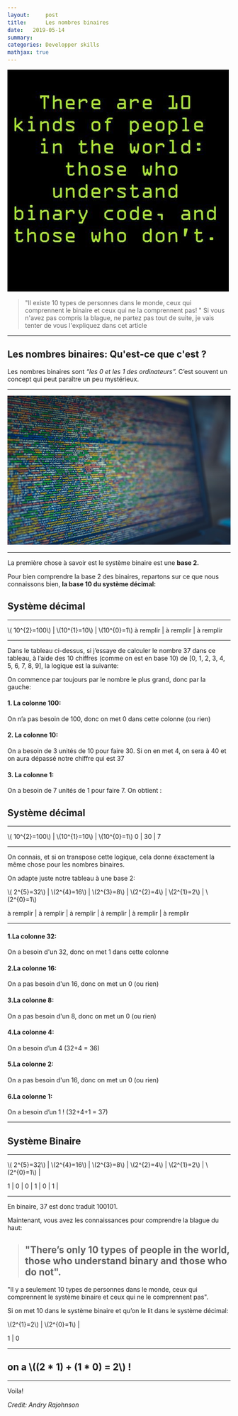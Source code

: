 ```yaml
---
layout:     post
title:      Les nombres binaires
date:   2019-05-14
summary: 
categories: Developper skills
mathjax: true
---
```

![Binary](/images/binaire.jpg)
> "Il existe 10 types de personnes dans le monde, ceux qui comprennent le binaire et ceux qui ne la comprennent pas! "
Si vous n'avez pas compris la blague, ne partez pas tout de suite, je vais tenter de vous l'expliquez dans cet article

---

## Les nombres binaires: Qu'est-ce que c'est ?

Les nombres binaires sont *“les 0 et les 1 des ordinateurs”.* C’est souvent un concept qui peut paraître un peu mystérieux. 

---
![Binary](/images/binary.jpeg)

---

La première chose à savoir est le système binaire est une **base 2.** 

Pour bien comprendre la base 2 des binaires, repartons sur ce que nous connaissons bien, **la base 10 du système décimal:**


## Système décimal

---

\\( 10^{2}=100\\)  | \\(10^{1}=10\\)  |  \\(10^{0}=1\\)
à remplir          | à remplir        | à remplir        


---


Dans le tableau ci-dessus, si j’essaye de calculer le nombre 37 dans ce tableau, à l’aide des 10 chiffres (comme on est en base 10) de [0, 1, 2, 3, 4, 5, 6, 7, 8, 9], la logique est la suivante:

On commence par toujours par le nombre le plus grand, donc par la gauche:

#### 1. La colonne 100:
On n’a pas besoin de 100, donc on met 0 dans cette colonne (ou rien)


#### 2. La colonne 10:
On a besoin de 3 unités de 10 pour faire 30. Si on en met 4, on sera à 40 et on aura dépassé notre chiffre qui est 37

#### 3. La colonne 1:
On a besoin de 7 unités de 1 pour faire 7.
On obtient :

## Système décimal


---

\\( 10^{2}=100\\)  | \\(10^{1}=10\\)  |  \\(10^{0}=1\\)
0                 |   30                   |  7

---

On connais, et si on transpose cette logique, cela donne éxactement la même chose pour les nombres binaires.

On adapte juste notre tableau à une base 2: 

\\( 2^{5}=32\\)  | \\(2^{4}=16\\)  |  \\(2^{3}=8\\) | \\(2^{2}=4\\) | \\(2^{1}=2\\) | \\(2^{0}=1\\) 

à remplir          | à remplir        | à remplir       | à remplir          | à remplir        | à remplir       


--- 

#### 1.La colonne 32:

On a besoin d'un 32, donc on met 1 dans cette colonne

#### 2.La colonne 16:

On a pas besoin d'un 16, donc on met un 0 (ou rien)

#### 3.La colonne 8:

On a pas besoin d'un 8, donc on met un 0 (ou rien)

#### 4.La colonne 4:

On a besoin d’un 4 (32+4 = 36)

#### 5.La colonne 2:

On a pas besoin d'un 16, donc on met un 0 (ou rien)

#### 6.La colonne 1:
On a besoin d’un 1 ! (32+4+1 = 37)


---

## Système Binaire 

---

\\( 2^{5}=32\\)  | \\(2^{4}=16\\)  |  \\(2^{3}=8\\) | \\(2^{2}=4\\) | \\(2^{1}=2\\) | \\(2^{0}=1\\) |

1          |     0      |      0         |   1      |    0    |   1 |

---


En binaire, 37 est donc traduit 100101.

Maintenant, vous avez les connaissances pour comprendre la blague du haut: 

>## "There’s only 10 types of people in the world, those who understand binary and those who do not". 
"Il y a seulement 10 types de personnes dans le monde, ceux qui comprennent le système binaire et ceux qui ne le comprennent pas".

Si on met 10 dans le système binaire et qu’on le lit dans le système décimal:

\\(2^{1}=2\\) | \\(2^{0}=1\\) |

1             | 0 


---


## on a \\((2 * 1) + (1 * 0) = 2\\) !

---

Voila! 

<footer><cite title="Workshop">Credit: Andry Rajohnson</cite></footer>
